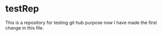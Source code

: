 # testRep
This is a repository for testing git hub purpose
now I have made the first change in this file.
